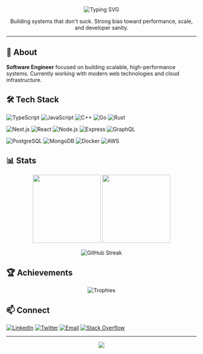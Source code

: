 <div align="center">
  <img src="https://readme-typing-svg.demolab.com?font=Fira+Code&size=32&duration=2800&pause=2000&color=A9FEF7&center=true&vCenter=true&width=940&lines=Hey%2C+I'm+Anant+Mishra+%F0%9F%91%8B;Software+Engineer+%7C+Full+Stack+Developer" alt="Typing SVG" />
</div>

<p align="center">
  Building systems that don't suck. Strong bias toward performance, scale, and developer sanity.
</p>

---

## 💼 About

**Software Engineer** focused on building scalable, high-performance systems. Currently working with modern web technologies and cloud infrastructure.


## 🛠️ Tech Stack

![TypeScript](https://img.shields.io/badge/-TypeScript-3178C6?style=flat&logo=typescript&logoColor=white)
![JavaScript](https://img.shields.io/badge/-JavaScript-F7DF1E?style=flat&logo=javascript&logoColor=black)
![C++](https://img.shields.io/badge/-C++-00599C?style=flat&logo=cplusplus&logoColor=white)
![Go](https://img.shields.io/badge/-Go-00ADD8?style=flat&logo=go&logoColor=white)
![Rust](https://img.shields.io/badge/-Rust-000000?style=flat&logo=rust&logoColor=white)

![Next.js](https://img.shields.io/badge/-Next.js-000000?style=flat&logo=next.js&logoColor=white)
![React](https://img.shields.io/badge/-React-61DAFB?style=flat&logo=react&logoColor=black)
![Node.js](https://img.shields.io/badge/-Node.js-339933?style=flat&logo=node.js&logoColor=white)
![Express](https://img.shields.io/badge/-Express-000000?style=flat&logo=express&logoColor=white)
![GraphQL](https://img.shields.io/badge/-GraphQL-E10098?style=flat&logo=graphql&logoColor=white)

![PostgreSQL](https://img.shields.io/badge/-PostgreSQL-4169E1?style=flat&logo=postgresql&logoColor=white)
![MongoDB](https://img.shields.io/badge/-MongoDB-47A248?style=flat&logo=mongodb&logoColor=white)
![Docker](https://img.shields.io/badge/-Docker-2496ED?style=flat&logo=docker&logoColor=white)
![AWS](https://img.shields.io/badge/-AWS-232F3E?style=flat&logo=amazon-aws&logoColor=white)

## 📊 Stats

<p align="center">
  <img height="180em" src="https://github-readme-stats.vercel.app/api?username=anntmishra&show_icons=true&theme=tokyonight&include_all_commits=true&count_private=true&hide_border=true"/>
  <img height="180em" src="https://github-readme-stats.vercel.app/api/top-langs/?username=anntmishra&layout=compact&langs_count=8&theme=tokyonight&hide_border=true"/>
</p>

<p align="center">
  <img src="https://github-readme-streak-stats.herokuapp.com/?user=anntmishra&theme=tokyonight&hide_border=true" alt="GitHub Streak" />
</p>

## 🏆 Achievements

<p align="center">
  <img src="https://github-profile-trophy.vercel.app/?username=anntmishra&theme=tokyonight&no-frame=true&row=1&column=6" alt="Trophies" />
</p>

## 📫 Connect

[![LinkedIn](https://img.shields.io/badge/-LinkedIn-0A66C2?style=flat&logo=linkedin&logoColor=white)](https://linkedin.com/in/anntmishra)
[![Twitter](https://img.shields.io/badge/-Twitter-1DA1F2?style=flat&logo=x&logoColor=white)](https://x.com/marlspliff)
[![Email](https://img.shields.io/badge/-Email-EA4335?style=flat&logo=gmail&logoColor=white)](mailto:anantmishra249@gmail.com)
[![Stack Overflow](https://img.shields.io/badge/-Stack%20Overflow-F58025?style=flat&logo=stackoverflow&logoColor=white)](https://stackoverflow.com/users/26405441)

---

<p align="center">
  <img src="https://visitcount.itsvg.in/api?id=anntmishra&label=Profile%20Views&color=0&icon=5&pretty=false" />
</p>
